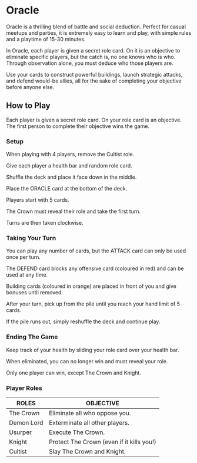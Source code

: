 # Oracle

Oracle is a thrilling blend of battle and social deduction. Perfect for casual meetups and parties, it is extremely easy to learn and play, with simple rules and a playtime of 15-30 minutes.

In Oracle, each player is given a secret role card. On it is an objective to eliminate specific players, but the catch is, no one knows who is who. Through observation alone, you must deduce who those players are.

Use your cards to construct powerful buildings, launch strategic attacks, and defend would-be allies, all for the sake of completing your objective before anyone else.

## How to Play

Each player is given a secret role card. On your role card is an objective. The first person to complete their objective wins the game.

### Setup

When playing with 4 players, remove the Cultist role.

Give each player a health bar and random role card.

Shuffle the deck and place it face down in the middle.

Place the ORACLE card at the bottom of the deck.

Players start with 5 cards.

The Crown must reveal their role and take the first turn.

Turns are then taken clockwise.

### Taking Your Turn

You can play any number of cards, but the ATTACK card can only be used once per turn.

The DEFEND card blocks any offensive card (coloured in red) and can be used at any time.

Building cards (coloured in orange) are placed in front of you and give bonuses until removed.

After your turn, pick up from the pile until you reach your hand limit of 5 cards.

If the pile runs out, simply reshuffle the deck and continue play.

### Ending The Game

Keep track of your health by sliding your role card over your health bar.

When eliminated, you can no longer win and must reveal your role.

Only one player can win, except The Crown and Knight.

### Player Roles

ROLES | OBJECTIVE
--- | ---
The Crown | Eliminate all who oppose you.
Demon Lord | Exterminate all other players.
Usurper | Execute The Crown.
Knight | Protect The Crown (even if it kills you!)
Cultist | Slay The Crown and Knight.
